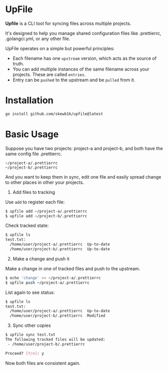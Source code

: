 # UpFile

**Upfile** is a CLI tool for syncing files across multiple projects.

It's designed to help you manage shared configuration files like .prettierrc, .golangci.yml,
or any other file.

UpFile operates on a simple but powerful principles:

- Each filename has one `upstream` version, which acts as the source of truth.
- You can add multiple instances of the same filename across your projects. These are called `entries`.
- Entry can be `pushed` to the upstream and be `pulled` from it.

# Installation

```bash
go install github.com/skewb1k/upfile@latest
```

# Basic Usage

Suppose you have two projects: project-a and project-b, and both have the same config file .prettierrc.

```
~/project-a/.prettierrc
~/project-b/.prettierrc
```

And you want to keep them in sync, edit one file and easily spread change to other places in other your projects.

1. Add files to tracking

Use `add` to register each file:

```bash
$ upfile add ~/project-a/.prettierrc
$ upfile add ~/project-b/.prettierrc
```

Check tracked state:

```bash
$ upfile ls
test.txt:
  /home/user/project-a/.prettierrc  Up-to-date
  /home/user/project-b/.prettierrc  Up-to-date
```

2. Make a change and push it

Make a change in one of tracked files and push to the upstream.

```bash
$ echo 'change' >> ~/project-a/.prettierrc
$ upfile push ~/project-a/.prettierrc
```

List again to see status:

```bash
$ upfile ls
test.txt:
  /home/user/project-a/.prettierrc  Up-to-date
  /home/user/project-b/.prettierrc  Modified
```

3. Sync other copies

```bash
$ upfile sync test.txt
The following tracked files will be updated:
 - /home/user/project-b/.prettierrc

Proceed? [Y/n]: y
```

Now both files are consistent again.
